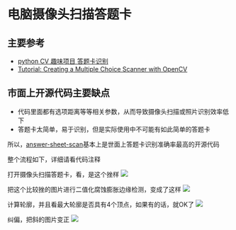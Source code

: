 # 电脑摄像头扫描答题卡

## 主要参考
* [python CV 趣味项目 答题卡识别](http://www.jianshu.com/p/2bbdb27ee7b3)
* [Tutorial: Creating a Multiple Choice Scanner with OpenCV](http://blog.ayoungprogrammer.com/2013/03/tutorial-creating-multiple-choice.html/)

## 市面上开源代码主要缺点
* 代码里面都有选项距离等等相关参数，从而导致摄像头扫描或照片识别效率低下
* 答题卡太简单，易于识别，但是实际使用中不可能有如此简单的答题卡

所以，[answer-sheet-scan](https://github.com/inuyasha2012/answer-sheet-scan)基本上是世面上答题卡识别准确率最高的开源代码

整个流程如下，详细请看代码注释

打开摄像头扫描答题卡，看，是这个挫样
![](https://github.com/inuyasha2012/answer-sheet-scan/blob/master/pic/p1.png)

把这个比较挫的图片进行二值化腐蚀膨胀边缘检测，变成了这样
![](https://github.com/inuyasha2012/answer-sheet-scan/blob/master/pic/p2.png)

计算轮廓，并且看最大轮廓是否具有4个顶点，如果有的话，就OK了
![](https://github.com/inuyasha2012/answer-sheet-scan/blob/master/pic/p3.png)

纠偏，把斜的图片变正
![](https://github.com/inuyasha2012/answer-sheet-scan/blob/master/pic/p4.png)




